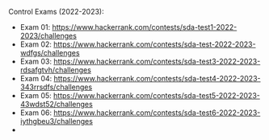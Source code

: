Control Exams (2022-2023):
- Exam 01: https://www.hackerrank.com/contests/sda-test1-2022-2023/challenges
- Exam 02: https://www.hackerrank.com/contests/sda-test-2022-2023-wdfgs/challenges
- Exam 03: https://www.hackerrank.com/contests/sda-test3-2022-2023-rdsafgtvh/challenges 
- Exam 04: https://www.hackerrank.com/contests/sda-test4-2022-2023-343rrsdfs/challenges
- Exam 05: https://www.hackerrank.com/contests/sda-test5-2022-2023-43wdst52/challenges
- Exam 06: https://www.hackerrank.com/contests/sda-test6-2022-2023-iythgbeu3/challenges
- 